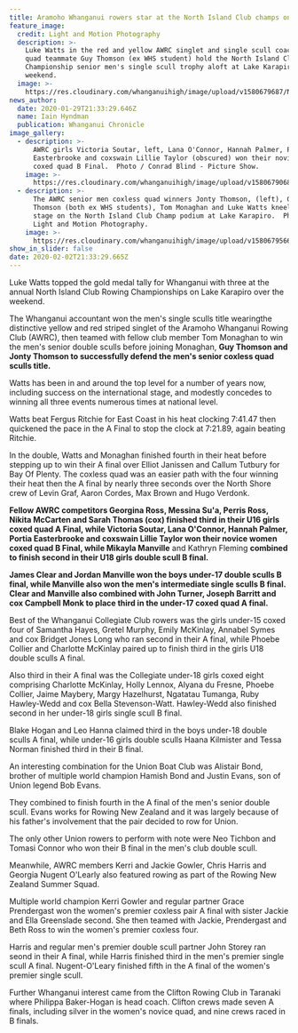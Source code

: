 ```yaml
---
title: Aramoho Whanganui rowers star at the North Island Club champs on Lake Karapiro
feature_image:
  credit: Light and Motion Photography
  description: >-
    Luke Watts in the red and yellow AWRC singlet and single scull coach and
    quad teammate Guy Thomson (ex WHS student) hold the North Island Club
    Championship senior men's single scull trophy aloft at Lake Karapiro at the
    weekend.
  image: >-
    https://res.cloudinary.com/whanganuihigh/image/upload/v1580679687/News/guy_thomson_chron_30.1.20.photo.Ligh_and_Motion_Photography.jpg
news_author:
  date: 2020-01-29T21:33:29.646Z
  name: Iain Hyndman
  publication: Whanganui Chronicle
image_gallery:
  - description: >-
      AWRC girls Victoria Soutar, left, Lana O'Connor, Hannah Palmer, Portia
      Easterbrooke and coxswain Lillie Taylor (obscured) won their novice women
      coxed quad B Final.  Photo / Conrad Blind - Picture Show.
    image: >-
      https://res.cloudinary.com/whanganuihigh/image/upload/v1580679068/News/Photo_MUL_was_given_for_sports_facebook.jpg
  - description: >-
      The AWRC senior men coxless quad winners Jonty Thomson, (left), Guy
      Thomson (both ex WHS students), Tom Monaghan and Luke Watts kneel centre
      stage on the North Island Club Champ podium at Lake Karapiro.  Photo /
      Light and Motion Photography.
    image: >-
      https://res.cloudinary.com/whanganuihigh/image/upload/v1580679566/News/Ex_Jonty_guy_Thomson._Chron_30.1.20._Light_and_Motion_Photography.jpg
show_in_slider: false
date: 2020-02-02T21:33:29.665Z
---
```

Luke Watts topped the gold medal tally for Whanganui with three at the annual North Island Club Rowing Championships on Lake Karapiro over the weekend.

The Whanganui accountant won the men's single sculls title wearingthe distinctive yellow and red striped singlet of the Aramoho Whanganui Rowing Club (AWRC), then teamed with fellow club member Tom Monaghan to win the men's senior double sculls before joining Monaghan, **Guy Thomson and Jonty Thomson to successfully defend the men's senior coxless quad sculls title.**

Watts has been in and around the top level for a number of years now, including success on the international stage, and modestly concedes to winning all three events numerous times at national level.

Watts beat Fergus Ritchie for East Coast in his heat clocking 7:41.47 then quickened the pace in the A Final to stop the clock at 7:21.89, again beating Ritchie.

In the double, Watts and Monaghan finished fourth in their heat before stepping up to win their A final over Elliot Janissen and Callum Tutbury for Bay Of Plenty. The coxless quad was an easier path with the four winning their heat then the A final by nearly three seconds over the North Shore crew of Levin Graf, Aaron Cordes, Max Brown and Hugo Verdonk.

**Fellow AWRC competitors Georgina Ross, Messina Su'a, Perris Ross, Nikita McCarten and Sarah Thomas (cox) finished third in their U16 girls coxed quad A Final, while Victoria Soutar, Lana O'Connor, Hannah Palmer, Portia Easterbrooke and coxswain Lillie Taylor won their novice women coxed quad B Final, while Mikayla Manville** and Kathryn Fleming **combined to finish second in their U18 girls double scull B final.**

**James Clear and Jordan Manville won the boys under-17 double sculls B final, while Manville also won the men's intermediate single sculls B final. Clear and Manville also combined with John Turner, Joseph Barritt and cox Campbell Monk to place third in the under-17 coxed quad A final.**

Best of the Whanganui Collegiate Club rowers was the girls under-15 coxed four of Samantha Hayes, Gretel Murphy, Emily McKinlay, Annabel Symes and cox Bridget Jones Long who ran second in their A final, while Phoebe Collier and Charlotte McKinlay paired up to finish third in the girls U18 double sculls A final.

Also third in their A final was the Collegiate under-18 girls coxed eight comprising Charlotte McKinlay, Holly Lennox, Alyana du Fresne, Phoebe Collier, Jaime Maybery, Margy Hazelhurst, Ngatatau Tumanga, Ruby Hawley-Wedd and cox Bella Stevenson-Watt. Hawley-Wedd also finished second in her under-18 girls single scull B final.

Blake Hogan and Leo Hanna claimed third in the boys under-18 double sculls A final, while under-16 girls double sculls Haana Kilmister and Tessa Norman finished third in their B final.

An interesting combination for the Union Boat Club was Alistair Bond, brother of multiple world champion Hamish Bond and Justin Evans, son of Union legend Bob Evans.

They combined to finish fourth in the A final of the men's senior double scull. Evans works for Rowing New Zealand and it was largely because of his father's involvement that the pair decided to row for Union.

The only other Union rowers to perform with note were Neo Tichbon and Tomasi Connor who won their B final in the men's club double scull.

Meanwhile, AWRC members Kerri and Jackie Gowler, Chris Harris and Georgia Nugent O'Learly also featured rowing as part of the Rowing New Zealand Summer Squad.

Multiple world champion Kerri Gowler and regular partner Grace Prendergast won the women's premier coxless pair A final with sister Jackie and Ella Greenslade second. She then teamed with Jackie, Prendergast and Beth Ross to win the women's premier coxless four.

Harris and regular men's premier double scull partner John Storey ran seond in their A final, while Harris finished third in the men's premier single scull A final. Nugent-O'Leary finished fifth in the A final of the women's premier single scull.

Further Whanganui interest came from the Clifton Rowing Club in Taranaki where Philippa Baker-Hogan is head coach. Clifton crews made seven A finals, including silver in the women's novice quad, and nine crews raced in B finals.
